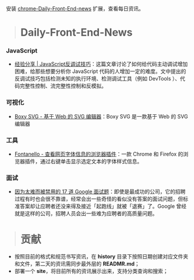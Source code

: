
安装 [chrome-Daily-Front-End-news](https://github.com/FengShangWuQi/chrome-Daily-Front-End-news) 扩展，查看每日资讯。

> # Daily-Front-End-News

### JavaScript

- [经验分享 | JavaScript反调试技巧](http://www.freebuf.com/articles/system/163579.html)：这篇文章讨论了如何给代码主动调试增加困难，给那些想要分析你 JavaScript 代码的人增加一定的难度。文中提出的反调试技巧包括检测未知的执行环境、检测调试工具（例如 DevTools ）、代码完整性控制、流完整性控制和反模拟。 

### 可视化

- [Boxy SVG - 基于 Web 的 SVG 编辑器](https://boxy-svg.com/app)：Boxy SVG 是一款基于 Web 的 SVG 编辑器

### 工具

- [Fontanello - 查看网页字体信息的浏览器插件](https://fontanello.oktavilla.se/)：一款 Chrome 和 Firefox 的浏览器插件，通过右键单击显示选定文本的字体样式信息。

### 面试

- [因为太难而被禁用的 17 道 Google 面试题](http://www.independent.co.uk/news/business/google-used-to-ask-these-interview-questions-but-theyre-so-hard-they-were-banned-a6944276.html)：即使是最成功的公司，它的招聘过程有时也会很不靠谱，经常会出一些奇怪的看似没有答案的面试问题，但标准答案却让应聘者还没来得及接近「起跑线」就被「退赛」了。Google 曾经就是这样的公司，招聘人员会出一些难为应聘者的高质量问题。


> # 贡献

- 按照目前的格式和规范书写资讯，在 **history** 目录下按照日期创建对应文件夹和文件，第二天的资讯需同步最外层的 **READMR.md**；
- 部署一个 **site**，将目前所有的资讯展示出来，支持分类查询和搜索；
